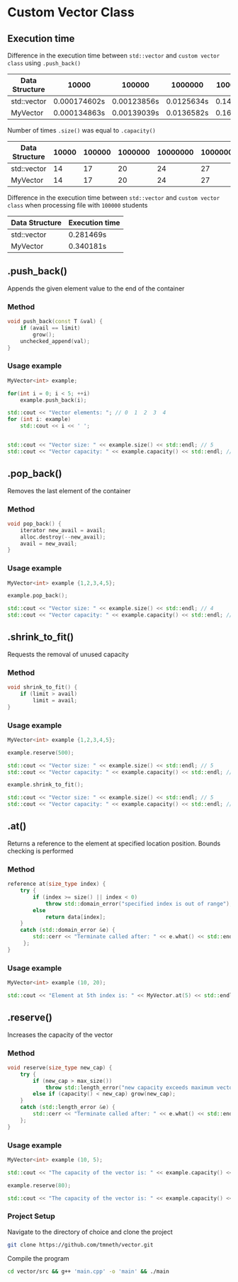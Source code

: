 # Custom Vector Class

## Execution time

Difference in the execution time between `std::vector` and `custom vector class` using `.push_back()`

| Data Structure | 10000 | 100000    | 1000000    | 10000000   |  100000000  | Total |
|----------------|-------|-----|-----|-----|-----|-------|
| std::vector    | 0.000174602s |  0.00123856s  | 0.0125634s   |   0.144284s |  1.37746s   |    1.53572s   |
| MyVector       |  0.000134863s  | 0.00139039s    |  0.0136582s  |  0.166781s   |  1.58274s  |    1.76471s   |

Number of times `.size()` was equal to `.capacity()`

| Data Structure | 10000        | 100000      | 1000000    | 10000000 | 100000000 |
|----------------|--------------|-------------|------------|---------|----------|
| std::vector    |14           | 17           | 20          | 24      | 27       |
| MyVector       | 14 |  17| 20 | 24      |  27      |


Difference in the execution time between `std::vector` and `custom vector class` when processing file with `100000` students

| Data Structure | Execution time | 
|----------------|-------------|
| std::vector    | 0.281469s   | 
| MyVector       | 0.340181s   | 


## .push_back()

Appends the given element value to the end of the container

### Method

```cpp 
void push_back(const T &val) {
    if (avail == limit)
        grow();
    unchecked_append(val);
}
```

### Usage example

```cpp
MyVector<int> example;

for(int i = 0; i < 5; ++i)
    example.push_back(i);

std::cout << "Vector elements: "; // 0  1  2  3  4
for (int i: example) 
    std::cout << i << ' ';


std::cout << "Vector size: " << example.size() << std::endl; // 5
std::cout << "Vector capacity: " << example.capacity() << std::endl; // 8

```

###           

## .pop_back()

Removes the last element of the container

### Method

```cpp 
void pop_back() {
    iterator new_avail = avail;
    alloc.destroy(--new_avail);
    avail = new_avail;
}
```

### Usage example

```cpp
MyVector<int> example {1,2,3,4,5};

example.pop_back();

std::cout << "Vector size: " << example.size() << std::endl; // 4
std::cout << "Vector capacity: " << example.capacity() << std::endl; // 5

```

###           

## .shrink_to_fit()

Requests the removal of unused capacity

### Method

```cpp 
void shrink_to_fit() { 
    if (limit > avail) 
        limit = avail; 
}
```

### Usage example

```cpp
MyVector<int> example {1,2,3,4,5};

example.reserve(500);

std::cout << "Vector size: " << example.size() << std::endl; // 5
std::cout << "Vector capacity: " << example.capacity() << std::endl; // 500

example.shrink_to_fit();

std::cout << "Vector size: " << example.size() << std::endl; // 5
std::cout << "Vector capacity: " << example.capacity() << std::endl; // 5

```

###           

## .at()

Returns a reference to the element at specified location position. Bounds checking is performed

### Method

```cpp 
reference at(size_type index) {
    try {
        if (index >= size() || index < 0)
            throw std::domain_error("specified index is out of range");
        else
            return data[index];
    }
    catch (std::domain_error &e) {
        std::cerr << "Terminate called after: " << e.what() << std::endl;
     };
}
```

### Usage example

```cpp
MyVector<int> example (10, 20);

std::cout << "Element at 5th index is: " << MyVector.at(5) << std::endl; // 10
```

###           

## .reserve()

Increases the capacity of the vector

### Method

```cpp 
void reserve(size_type new_cap) {
    try {
        if (new_cap > max_size())
            throw std::length_error("new capacity exceeds maximum vector size");
        else if (capacity() < new_cap) grow(new_cap);
    }
    catch (std::length_error &e) {
        std::cerr << "Terminate called after: " << e.what() << std::endl;
    };
}
```

### Usage example

```cpp
MyVector<int> example (10, 5);

std::cout << "The capacity of the vector is: " << example.capacity() << std::endl; // 10

example.reserve(80);

std::cout << "The capacity of the vector is: " << example.capacity() << std::endl; // 80
```

### Project Setup

Navigate to the directory of choice and clone the project

```bash
git clone https://github.com/tmneth/vector.git
```

Compile the program

```bash
cd vector/src && g++ 'main.cpp' -o 'main' && ./main
```

